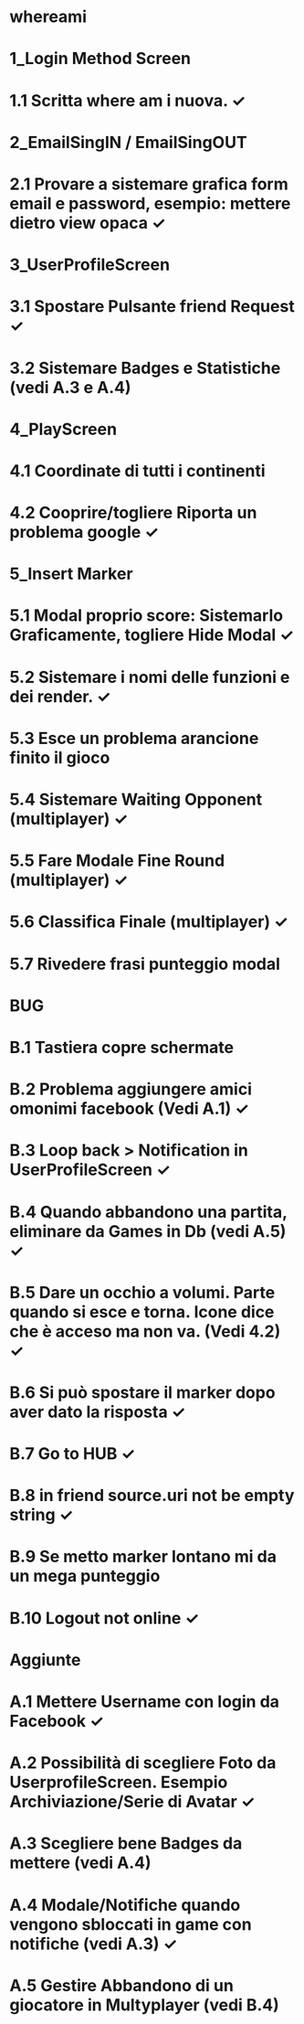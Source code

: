 # whereami

# 1_Login Method Screen
# 1.1 Scritta where am i nuova. ✓

# 2_EmailSingIN / EmailSingOUT
# 2.1 Provare a sistemare grafica form email e password, esempio: mettere dietro view opaca ✓

# 3_UserProfileScreen
# 3.1 Spostare Pulsante friend Request ✓
# 3.2 Sistemare Badges e Statistiche (vedi A.3 e A.4)

# 4_PlayScreen
# 4.1 Coordinate di tutti i continenti
# 4.2 Cooprire/togliere Riporta un problema google ✓

# 5_Insert Marker
# 5.1 Modal proprio score: Sistemarlo Graficamente, togliere Hide Modal ✓
# 5.2 Sistemare i nomi delle funzioni e dei render. ✓
# 5.3 Esce un problema arancione finito il gioco 
# 5.4 Sistemare Waiting Opponent (multiplayer) ✓
# 5.5 Fare Modale Fine Round (multiplayer) ✓
# 5.6 Classifica Finale (multiplayer) ✓
# 5.7 Rivedere frasi punteggio modal 

# BUG
# B.1 Tastiera copre schermate 
# B.2 Problema aggiungere amici omonimi facebook (Vedi A.1) ✓
# B.3 Loop back > Notification in UserProfileScreen ✓
# B.4 Quando abbandono una partita, eliminare da Games in Db (vedi A.5) ✓
# B.5 Dare un occhio a volumi. Parte quando si esce e torna. Icone dice che è acceso ma non va. (Vedi 4.2) ✓
# B.6 Si può spostare il marker dopo aver dato la risposta ✓
# B.7 Go to HUB ✓
# B.8 in friend source.uri not be empty string ✓
# B.9 Se metto marker lontano mi da un mega punteggio
# B.10 Logout not online ✓

# Aggiunte
# A.1 Mettere Username con login da Facebook ✓
# A.2 Possibilità di scegliere Foto da UserprofileScreen. Esempio Archiviazione/Serie di Avatar ✓
# A.3 Scegliere bene Badges da mettere (vedi A.4)
# A.4 Modale/Notifiche quando vengono sbloccati in game con notifiche (vedi A.3) ✓
# A.5 Gestire Abbandono di un giocatore in Multyplayer (vedi B.4)